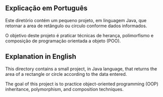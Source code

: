 ## Explicação em Português

Este diretório contém um pequeno projeto, em linguagem Java, que retornar a area de retângulo ou circulo conforme dados informados.

O objetivo deste projeto é praticar técnicas de herança, polimorfismo e composição de programação orientada a objeto (POO).



## Explanation in English

This directory contains a small project, in Java language, that returns the area of ​​a rectangle or circle according to the data entered.

The goal of this project is to practice object-oriented programming (OOP) inheritance, polymorphism, and composition techniques.
